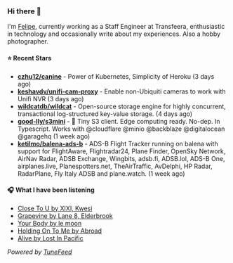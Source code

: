 ### Hi there 👋

I'm [Felipe](https://felipevm.com), currently working as a Staff Engineer at Transfeera, enthusiastic in technology and occasionally write about my experiences. Also a hobby photographer.

#### ⭐ Recent Stars
- **[czhu12/canine](https://github.com/czhu12/canine)** - Power of Kubernetes, Simplicity of Heroku (3 days ago)
- **[keshavdv/unifi-cam-proxy](https://github.com/keshavdv/unifi-cam-proxy)** - Enable non-Ubiquiti cameras to work with Unifi NVR (3 days ago)
- **[wildcatdb/wildcat](https://github.com/wildcatdb/wildcat)** - Open-source storage engine for highly concurrent, transactional log-structured key-value storage. (4 days ago)
- **[good-lly/s3mini](https://github.com/good-lly/s3mini)** - 👶 Tiny S3 client. Edge computing ready. No-dep. In Typescript. Works with @cloudflare @minio @backblaze @digitalocean @garagehq (1 week ago)
- **[ketilmo/balena-ads-b](https://github.com/ketilmo/balena-ads-b)** - ADS-B Flight Tracker running on balena with support for FlightAware, Flightradar24, Plane Finder, OpenSky Network, AirNav Radar, ADSB Exchange, Wingbits, adsb.fi, ADSB.lol, ADS-B One, airplanes.live, Planespotters.net, TheAirTraffic, AvDelphi, HP Radar, RadarPlane, Fly Italy ADSB and plane.watch. (1 week ago)

#### 🎧 What I have been listening
- [Close To U by XIXI, Kwesi](https://open.spotify.com/track/0K1zA0SZDijI0K7Y8oNFqp)
- [Grapevine by Lane 8, Elderbrook](https://open.spotify.com/track/2a2Yb7fc67EzRUVpYTUyZq)
- [Your Body by le moon](https://open.spotify.com/track/0nl942hhvEAeF6w4qfw919)
- [Holding On To Me by Abroad](https://open.spotify.com/track/7yLiJIGqXcCIymbRROzpv9)
- [Alive by Lost In Pacific](https://open.spotify.com/track/006gRhPpVt7I0Xe7C7ULkF)

_Powered by [TuneFeed](https://tunefeed.app?ref=github.com)_
